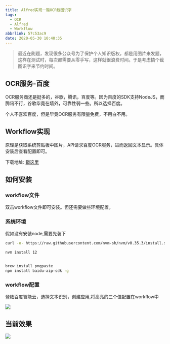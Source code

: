 ```yaml
---
title: Alfred实现一键OCR截图识字
tags:
  - OCR
  - Alfred
  - Workflow
abbrlink: 57c53ac9
date: 2020-05-30 10:40:35
---
```

> 最近在刷题，发现很多公众号为了保护个人知识版权，都是用图片来发题，这样在测试时，每次都需要从零手写，这样就很浪费时间。于是考虑搞个截图识字来节约时间。


## OCR服务-百度
OCR服务商还是挺多的，谷歌，腾讯，百度等。因为百度的SDK支持NodeJS，而腾讯不行，谷歌毕竟在墙外，可靠性弱一些。所以选择百度。

个人不喜欢百度，但是毕竟OCR服务有限量免费，不用白不用。

## Workflow实现

原理是获取系统剪贴板中图片，API请求百度OCR服务，进而返回文本显示。具体安装后查看配置即可。


下载地址: [戳这里](https://github.com/alanhg/alfred-workflows/tree/master/ocr)

## 如何安装

### workflow文件
双击workflow文件即可安装。但还需要做些环境配置。


### 系统环境

假如没有安装node,需要先装下

```bash
curl -o- https://raw.githubusercontent.com/nvm-sh/nvm/v0.35.3/install.sh | bash

nvm install 12

```

```bash

brew install pngpaste
npm install baidu-aip-sdk -g

```
### workflow配置

登陆百度智能云，选择文本识别，创建应用,将高亮的三个值配置在workflow中


![](https://static.1991421.cn/2020/2020-05-30-105526.jpeg)


## 当前效果


![](https://static.1991421.cn/2020/2020-05-30-114653.gif)



